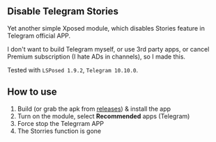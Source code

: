 ## Disable Telegram Stories
Yet another simple Xposed module, which disables Stories feature in Telegram official APP.

I don't want to build Telegram myself, or use 3rd party apps, or cancel Premium subscription (I hate ADs in channels), so I made this.

Tested with `LSPosed 1.9.2`, `Telegram 10.10.0`.

## How to use

1. Build (or grab the apk from [releases](https://github.com/xWTF/TelegramDisableStories/releases/)) & install the app
2. Turn on the module, select **Recommended** apps (Telegram)
3. Force stop the Telegrram APP
4. The Storries function is gone
